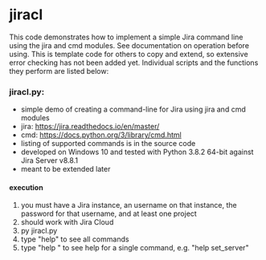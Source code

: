 # jiracl

This code demonstrates how to implement a simple Jira command line using the jira and cmd modules. See documentation on operation before using. This is template code for others to copy and extend, so extensive error checking has not been added yet. Individual scripts and the functions they perform are listed below:

### jiracl.py: 
    
- simple demo of creating a command-line for Jira using jira and cmd modules
- jira: https://jira.readthedocs.io/en/master/
- cmd: https://docs.python.org/3/library/cmd.html
- listing of supported commands is in the source code
- developed on Windows 10 and tested with Python 3.8.2 64-bit against Jira Server v8.8.1
- meant to be extended later

#### execution

1) you must have a Jira instance, an username on that instance, the password for that username, and at least one project
1) should work with Jira Cloud
1) py jiracl.py
1) type "help" to see all commands
1) type "help <command>" to see help for a single command, e.g. "help set_server"
